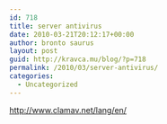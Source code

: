 ```yaml
---
id: 718
title: server antivirus
date: 2010-03-21T20:12:17+00:00
author: bronto saurus
layout: post
guid: http://kravca.mu/blog/?p=718
permalink: /2010/03/server-antivirus/
categories:
  - Uncategorized
---
```

<http://www.clamav.net/lang/en/>